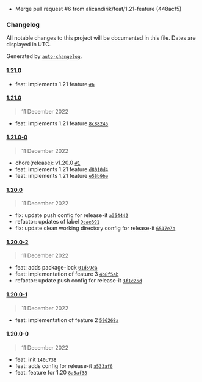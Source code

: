 

* Merge pull request #6 from alicandirik/feat/1.21-feature (448acf5)

### Changelog

All notable changes to this project will be documented in this file. Dates are displayed in UTC.

Generated by [`auto-changelog`](https://github.com/CookPete/auto-changelog).

#### [1.21.0](https://github.com/alicandirik/automatic-release/compare/1.21.0...1.21.0)

- feat: implements 1.21 feature [`#6`](https://github.com/alicandirik/automatic-release/pull/6)

#### [1.21.0](https://github.com/alicandirik/automatic-release/compare/1.21.0-0...1.21.0)

> 11 December 2022

- feat: implements 1.21 feature [`8c88245`](https://github.com/alicandirik/automatic-release/commit/8c88245c75d2f489e9722274b863b555c14184a8)

#### [1.21.0-0](https://github.com/alicandirik/automatic-release/compare/1.20.0...1.21.0-0)

> 11 December 2022

- chore(release): v1.20.0 [`#1`](https://github.com/alicandirik/automatic-release/pull/1)
- feat: implements 1.21 feature [`d8010d4`](https://github.com/alicandirik/automatic-release/commit/d8010d45c1583921a464f8cc11b50daffb627414)
- feat: implements 1.21 feature [`e58b9be`](https://github.com/alicandirik/automatic-release/commit/e58b9bef8ec40177e2b8afc80c9803ef3adcda0a)

#### [1.20.0](https://github.com/alicandirik/automatic-release/compare/1.20.0-2...1.20.0)

> 11 December 2022

- fix: update push config for release-it [`a354442`](https://github.com/alicandirik/automatic-release/commit/a354442f2914f452624cad870df3f88f4d49d95f)
- refactor: updates of label [`9cae891`](https://github.com/alicandirik/automatic-release/commit/9cae89171c2dc680978b9b4d1f43c1dd141980df)
- fix: update clean working directory config for release-it [`6517e7a`](https://github.com/alicandirik/automatic-release/commit/6517e7a3325342a399aaa3b5e98db97eb7a26605)

#### [1.20.0-2](https://github.com/alicandirik/automatic-release/compare/1.20.0-1...1.20.0-2)

> 11 December 2022

- feat: adds package-lock [`01d59ca`](https://github.com/alicandirik/automatic-release/commit/01d59ca5943d87063d8161b0bbbf5374db422e5b)
- feat: implementation of feature 3 [`4b8f5ab`](https://github.com/alicandirik/automatic-release/commit/4b8f5ab2c10ef542d4c4695fc78b7c85a091da72)
- refactor: update push config for release-it [`3f1c25d`](https://github.com/alicandirik/automatic-release/commit/3f1c25d33be851033a6b83d600197d1951598025)

#### [1.20.0-1](https://github.com/alicandirik/automatic-release/compare/1.20.0-0...1.20.0-1)

> 11 December 2022

- feat: implementation of feature 2 [`596268a`](https://github.com/alicandirik/automatic-release/commit/596268aed6928a878460ae169535be4e2230e494)

#### 1.20.0-0

> 11 December 2022

- feat: init [`140c738`](https://github.com/alicandirik/automatic-release/commit/140c738ab2615e4baf4200f36cce5bb288bb08cc)
- feat: adds config for release-it [`a533af6`](https://github.com/alicandirik/automatic-release/commit/a533af657fdc3963ee0e74684e919a0ecbb90702)
- feat: feature for 1.20 [`8a5af38`](https://github.com/alicandirik/automatic-release/commit/8a5af381b1788d519808b753188f87b2d2caa86f)
